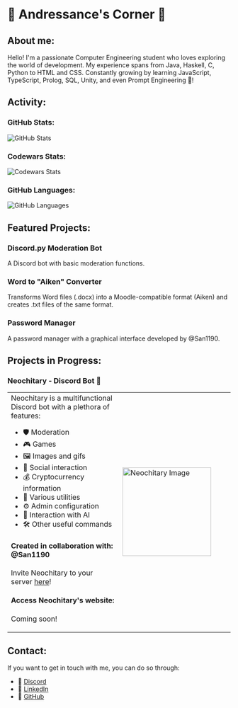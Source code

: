 # 🌟 Andressance's Corner 🌟

## About me:
Hello! I'm a passionate Computer Engineering student who loves exploring the world of development. My experience spans from Java, Haskell, C, Python to HTML and CSS. Constantly growing by learning JavaScript, TypeScript, Prolog, SQL, Unity, and even Prompt Engineering 🤖!

## Activity:
### GitHub Stats:
![GitHub Stats](https://github-readme-stats.vercel.app/api?username=Andressance&show_icons=true&theme=radical)

### Codewars Stats:
![Codewars Stats](https://www.codewars.com/users/Andressance/badges/large)

### GitHub Languages:
![GitHub Languages](https://github-readme-stats.vercel.app/api/top-langs/?username=Andressance&layout=compact&theme=radical)

## Featured Projects:
### Discord.py Moderation Bot
A Discord bot with basic moderation functions.

### Word to "Aiken" Converter
Transforms Word files (.docx) into a Moodle-compatible format (Aiken) and creates .txt files of the same format.

### Password Manager
A password manager with a graphical interface developed by @San1190.

## Projects in Progress:
### Neochitary - Discord Bot 🤖

<table>
  <tr>
    <td width="50%">
      Neochitary is a multifunctional Discord bot with a plethora of features:
      <ul>
        <p></p>
        <li>🛡️ Moderation</li>
        <li>🎮 Games</li>
        <li>🖼️ Images and gifs</li>
        <li>👫 Social interaction</li>
        <li>💰 Cryptocurrency information</li>
        <li>🔧 Various utilities</li>
        <li>⚙️ Admin configuration</li>
        <li>🧠 Interaction with AI</li>
        <li>🛠️ Other useful commands</li>
      </ul>
      <h4>Created in collaboration with: @San1190</h4>
      <p>Invite Neochitary to your server <a href="https://discord.com/oauth2/authorize?client_id=1176859590214815774&permissions=8&scope=bot" target="_blank">here</a>!</p>
      <h4>Access Neochitary's website:</h4>
      <p>Coming soon!</p>
    </td>
    <td>
      <img src="https://media.discordapp.net/attachments/771370078331600906/1178435472071065640/image.png?ex=657f5d0e&is=656ce80e&hm=c4414a042227ca8c10c081fd84b6bc3ae081f1059ed909405da964286fc6a216&=&format=webp&quality=lossless&width=666&height=666" alt="Neochitary Image" width="200">
    </td>
  </tr>
</table>

## Contact:
If you want to get in touch with me, you can do so through:
- 💬 [Discord](https://discord.com/users/443124119580442656)
- 💼 [LinkedIn](www.linkedin.com/in/andrés-sancenón-cuesta-10241425a)
- 🐙 [GitHub](https://github.com/Andressance)
